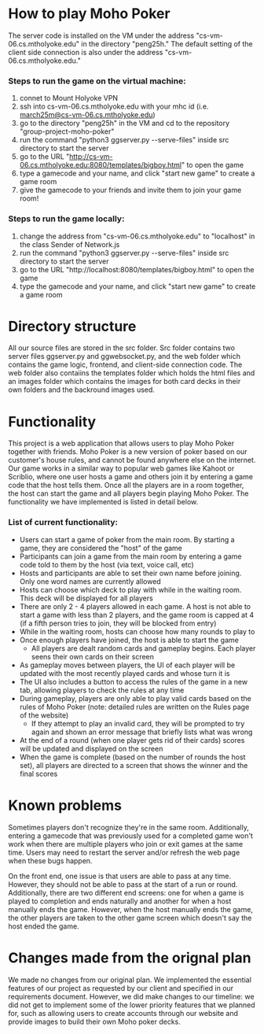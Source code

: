 # How to play Moho Poker 
The server code is installed on the VM under the address "cs-vm-06.cs.mtholyoke.edu" in the directory "peng25h." The default setting of the client side connection is also under the address "cs-vm-06.cs.mtholyoke.edu."

### Steps to run the game on the virtual machine:
   1. connet to  Mount Holyoke VPN
   2. ssh into cs-vm-06.cs.mtholyoke.edu with your mhc id (i.e. march25m@cs-vm-06.cs.mtholyoke.edu)
   3. go to the directory "peng25h" in the VM and cd to the repository "group-project-moho-poker"
   4. run the command "python3 ggserver.py --serve-files" inside src directory to start the server
   5. go to the URL "http://cs-vm-06.cs.mtholyoke.edu:8080/templates/bigboy.html" to open the game
   6. type a gamecode and your name, and click "start new game" to create a game room
   7. give the gamecode to your friends and invite them to join your game room!   

### Steps to run the game locally:
   1. change the address from "cs-vm-06.cs.mtholyoke.edu" to "localhost" in the class Sender of Network.js
   2. run the command "python3 ggserver.py --serve-files" inside src directory to start the server
   3. go to the URL "http://localhost:8080/templates/bigboy.html" to open the game
   4. type the gamecode and your name, and click "start new game" to create a game room

# Directory structure
All our source files are stored in the src folder. Src folder contains two server files ggserver.py and ggwebsocket.py, and the web folder which contains the game logic, frontend, and client-side connection code. The web folder also contaiins the templates folder which holds the html files and an images folder which contains the images for both card decks in their own folders and the backround images used.

# Functionality
This project is a web application that allows users to play Moho Poker together with friends. Moho Poker is a new version of poker based on our customer's house rules, and cannot be found anywhere else on the internet. Our game works in a similar way to popular web games like Kahoot or Scriblio, where one user hosts a game and others join it by entering a game code that the host tells them. Once all the players are in a room together, the host can start the game and all players begin playing Moho Poker. The functionality we have implemented is listed in detail below.

### List of current functionality:
   * Users can start a game of poker from the main room. By starting a game, they are considered the "host" of the game
   * Participants can join a game from the main room by entering a game code told to them by the host (via text, voice call, etc)
   * Hosts and participants are able to set their own name before joining. Only one word names are currently allowed
   * Hosts can choose which deck to play with while in the waiting room. This deck will be displayed for all players
   * There are only 2 - 4 players allowed in each game. A host is not able to start a game with less than 2 players, and the game room is capped at 4 (if a fifth person tries to join, they will be blocked from entry)
   * While in the waiting room, hosts can choose how many rounds to play to
   * Once enough players have joined, the host is able to start the game
      * All players are dealt random cards and gameplay begins. Each player seens their own cards on their screen
   * As gameplay moves between players, the UI of each player will be updated with the most recently played cards and whose turn it is
   * The UI also includes a button to access the rules of the game in a new tab, allowing players to check the rules at any time
   * During gameplay, players are only able to play valid cards based on the rules of Moho Poker (note: detailed rules are written on the Rules page of the website)
      * If they attempt to play an invalid card, they will be prompted to try again and shown an error message that briefly lists what was wrong
   * At the end of a round (when one player gets rid of their cards) scores will be updated and displayed on the screen
   * When the game is complete (based on the number of rounds the host set), all players are directed to a screen that shows the winner and the final scores


# Known problems
Sometimes players don't recognize they're in the same room. Additionally, entering a gamecode that was previously used for a completed game won't work when there are multiple players who join or exit games at the same time. Users may need to restart the server and/or refresh the web page when these bugs happen.

On the front end, one issue is that users are able to pass at any time. However, they should not be able to pass at the start of a run or round. Additionally, there are two different end screens: one for when a game is played to completion and ends naturally and another for when a host manually ends the game. However, when the host manually ends the game, the other players are taken to the other game screen which doesn't say the host ended the game.

# Changes made from the orignal plan
We made no changes from our original plan. We implemented the essential features of our project as requested by our client and specified in our requirements document. However, we did make changes to our timeline: we did not get to implement some of the lower priority features that we planned for, such as allowing users to create accounts through our website and provide images to build their own Moho poker decks.
